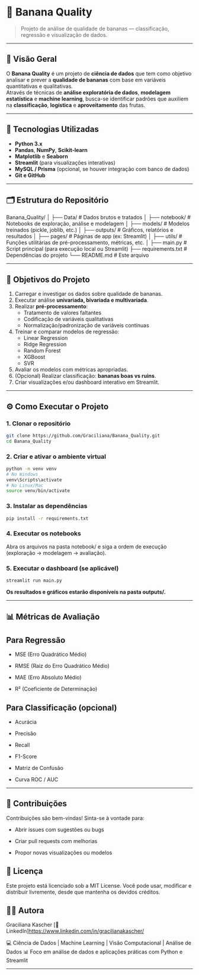 # 🍌 Banana Quality

> Projeto de análise de qualidade de bananas — classificação, regressão e visualização de dados.

---

## 📘 Visão Geral

O **Banana Quality** é um projeto de **ciência de dados** que tem como objetivo analisar e prever a **qualidade de bananas** com base em variáveis quantitativas e qualitativas.  
Através de técnicas de **análise exploratória de dados**, **modelagem estatística** e **machine learning**, busca-se identificar padrões que auxiliem na **classificação**, **logística** e **aproveitamento** das frutas.

---

## 🚀 Tecnologias Utilizadas

- **Python 3.x**
- **Pandas**, **NumPy**, **Scikit-learn**
- **Matplotlib** e **Seaborn**
- **Streamlit** (para visualizações interativas)
- **MySQL / Prisma** (opcional, se houver integração com banco de dados)
- **Git e GitHub**

---

## 🗂️ Estrutura do Repositório

Banana_Quality/
│
├── Data/ # Dados brutos e tratados
│
├── notebook/ # Notebooks de exploração, análise e modelagem
│
├── models/ # Modelos treinados (pickle, joblib, etc.)
│
├── outputs/ # Gráficos, relatórios e resultados
│
├── pages/ # Páginas de app (ex: Streamlit)
│
├── utils/ # Funções utilitárias de pré-processamento, métricas, etc.
│
├── main.py # Script principal (para execução local ou Streamlit)
├── requirements.txt # Dependências do projeto
└── README.md # Este arquivo

---

## 🎯 Objetivos do Projeto

1. Carregar e investigar os dados sobre qualidade de bananas.  
2. Executar análise **univariada, bivariada e multivariada**.  
3. Realizar **pré-processamento**:
   - Tratamento de valores faltantes  
   - Codificação de variáveis qualitativas  
   - Normalização/padronização de variáveis contínuas  
4. Treinar e comparar modelos de regressão:
   - Linear Regression  
   - Ridge Regression  
   - Random Forest  
   - XGBoost  
   - SVR  
5. Avaliar os modelos com métricas apropriadas.  
6. (Opcional) Realizar classificação: **bananas boas vs ruins**.  
7. Criar visualizações e/ou dashboard interativo em Streamlit.  

---

## ⚙️ Como Executar o Projeto

### 1. Clonar o repositório

```bash
git clone https://github.com/Graciliana/Banana_Quality.git
cd Banana_Quality
```

### 2. Criar e ativar o ambiente virtual

```bash
python -m venv venv
# No Windows
venv\Scripts\activate
# No Linux/Mac
source venv/bin/activate
```

### 3. Instalar as dependências

```bash
pip install -r requirements.txt
```

### 4. Executar os notebooks

Abra os arquivos na pasta notebook/ e siga a ordem de execução (exploração → modelagem → avaliação).

### 5. Executar o dashboard (se aplicável)

```bash
streamlit run main.py

```

**Os resultados e gráficos estarão disponíveis na pasta outputs/.**

---

## 📊 Métricas de Avaliação

## Para Regressão

- MSE (Erro Quadrático Médio)

- RMSE (Raiz do Erro Quadrático Médio)

- MAE (Erro Absoluto Médio)

- R² (Coeficiente de Determinação)

## Para Classificação (opcional)

- Acurácia

- Precisão

- Recall

- F1-Score

- Matriz de Confusão

- Curva ROC / AUC

---

## 🤝 Contribuições

Contribuições são bem-vindas!
Sinta-se à vontade para:

- Abrir issues com sugestões ou bugs

- Criar pull requests com melhorias

- Propor novas visualizações ou modelos

## 📄 Licença

Este projeto está licenciado sob a MIT License.
Você pode usar, modificar e distribuir livremente, desde que mantenha os devidos créditos.

## 👩‍💻 Autora

Graciliana Kascher
[🔗 LinkedIn]<https://www.linkedin.com/in/gracilianakascher/>

💻 Ciência de Dados | Machine Learning | Visão Computacional | Análise de Dados
📊 Foco em análise de dados e aplicações práticas com Python e Streamlit

---

